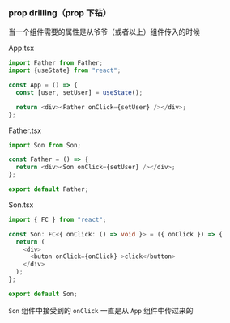 ### prop drilling（prop 下钻）

当一个组件需要的属性是从爷爷（或者以上）组件传入的时候

App.tsx

```typescript
import Father from Father;
import {useState} from "react";

const App = () => {
  const [user, setUser] = useState();

  return <div><Father onClick={setUser} /></div>;
};
```

Father.tsx

```typescript
import Son from Son;

const Father = () => {
  return <div><Son onClick={setUser} /></div>;
};

export default Father;
```

Son.tsx

```typescript
import { FC } from "react";

const Son: FC<{ onClick: () => void }> = ({ onClick }) => {
  return (
    <div>
      <buton onClick={onClick} >click</button>
    </div>
  );
};

export default Son;
```

`Son` 组件中接受到的 `onClick` 一直是从 `App` 组件中传过来的
